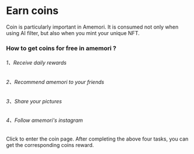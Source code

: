 # Earn coins

Coin is particularly important in Amemori. It is consumed not only when using AI filter, but also when you mint your unique NFT. 

### How to get  coins for free in amemori ?

###### 1、Receive daily rewards

###### 2、Recommend amemori to your friends

###### 3、Share your pictures

###### 4、Follow amemori's instagram

Click to enter the  coin page. After completing the above four tasks, you can get the corresponding coins reward.

